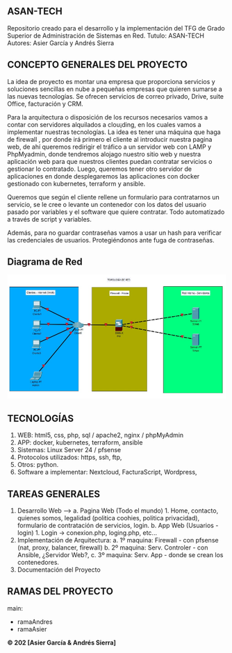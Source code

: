 ## ASAN-TECH
 Repositorio creado para el desarrollo y la implementación 
 del TFG de Grado Superior de Administración de Sistemas en Red.
 Tutulo:       ASAN-TECH 
 Autores:      Asier García y Andrés Sierra
 
## CONCEPTO GENERALES DEL PROYECTO
La idea de proyecto es montar una empresa que proporciona servicios y soluciones sencillas 
en nube a pequeñas empresas que quieren sumarse a las nuevas tecnologías. 
Se ofrecen servicios de correo privado, Drive, suite Office, facturación y CRM.

Para la arquitectura o disposición de los recursos necesarios vamos a contar con servidores alquilados a clou¡ding,
en los cuales vamos a implementar nuestras tecnologías. La idea es tener una máquina que haga de firewall , 
por donde irá primero el cliente al introducir nuestra pagina web, de ahí queremos redirigir el tráfico a un servidor web 
con LAMP y PhpMyadmin, donde tendremos alojago nuestro sitio web y nuestra aplicación web para que nuestros clientes puedan 
contratar servicios o gestionar lo contratado. Luego, queremos tener otro servidor de aplicaciones en donde 
desplegaremos las aplicaciones con docker gestionado con kubernetes, terraform y ansible. 

Queremos que según el cliente rellene un formulario para contratarnos un servicio, se le cree o levante un contenedor 
con los datos del usuario pasado por variables y el software que quiere contratar. Todo automatizado a través de script y variables.

Además, para no guardar contraseñas vamos a usar un hash para verificar las credenciales de usuarios. 
Protegiéndonos ante fuga de contraseñas.
## Diagrama de Red 
![diagrama de red](https://github.com/Assier26/ASAN-TECH/blob/main/general/topologia_packet_tracer.jpeg?raw=true)


## TECNOLOGÍAS
1. WEB: html5, css, php, sql / apache2, nginx / phpMyAdmin
2. APP: docker, kubernetes, terraform, ansible
3. Sistemas: Linux Server 24 / pfsense
4. Protocolos utilizados:  https, ssh, ftp,
5. Otros: python.
6. Software a implementar: Nextcloud, FacturaScript, Wordpress, 

## TAREAS GENERALES
1. Desarrollo Web -->
    a. Pagina Web (Todo el mundo)
        1. Home, contacto, quienes somos, legalidad (politica coohies, politica privacidad), formulario de contratación de servicios, login.
    b. App Web (Usuarios - login)
        1. Login -> conexion.php, loging.php, etc...
2. Implementación de Arquitectura:
    a. 1º maquina: Firewall - con pfsense (nat, proxy, balancer, firewall)
    b. 2º maquina: Serv. Controler - con Ansible, ¿Servidor Web?, 
    c. 3º maquina: Serv. App - donde se crean los contenedores. 
3. Documentación del Proyecto

## RAMAS DEL PROYECTO
main:
- ramaAndres
- ramaAsier

**&copy; 202 [Asier García & Andrés Sierra]**